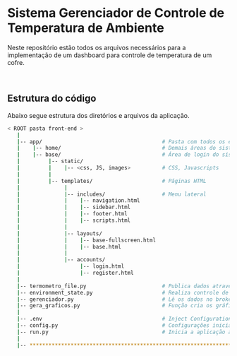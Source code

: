 # Sistema Gerenciador de Controle de Temperatura de Ambiente

Neste repositório estão todos os arquivos necessários para a implementação de um dashboard para controle de temperatura de um cofre.

<br />

## Estrutura do código

Abaixo segue estrutura dos diretórios e arquivos da aplicação.


```bash
< ROOT pasta front-end >
   |
   |-- app/                                      # Pasta com todos os elementos gráficos da aplicação
   |    |-- home/                                # Demais áreas do sistema
   |    |-- base/                                # Área de login do sistema
   |         |-- static/
   |         |    |-- <css, JS, images>          # CSS, Javascripts 
   |         |
   |         |-- templates/                      # Páginas HTML
   |              |
   |              |-- includes/                  # Menu lateral
   |              |    |-- navigation.html       
   |              |    |-- sidebar.html          
   |              |    |-- footer.html           
   |              |    |-- scripts.html          
   |              |
   |              |-- layouts/                  
   |              |    |-- base-fullscreen.html  
   |              |    |-- base.html             
   |              |
   |              |-- accounts/                  
   |                   |-- login.html            
   |                   |-- register.html         
   |
   |-- termometro_file.py                        # Publica dados através do protocolo MQTT
   |-- environment_state.py                      # Realiza controle de temperatura
   |-- gerenciador.py                            # Lê os dados no broker MQTT
   |-- gera_graficos.py                          # Função cria os gráficos do sistema
   |
   |-- .env                                      # Inject Configuration via Environment
   |-- config.py                                 # Configurações inicias Flask
   |-- run.py                                    # Inicia a aplicação aplicação
   |
   |-- ************************************************************************
```

<br />

